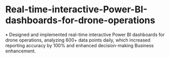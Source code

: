 # Real-time-interactive-Power-BI-dashboards-for-drone-operations
•	Designed and implemented real-time interactive Power BI dashboards for drone operations, analyzing 600+ data points daily, which increased reporting accuracy by 100% and enhanced decision-making Business enhancement.  
